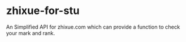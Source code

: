 # zhixue-for-stu
An Simplified API for zhixue.com which can provide a function to check your mark and rank.
